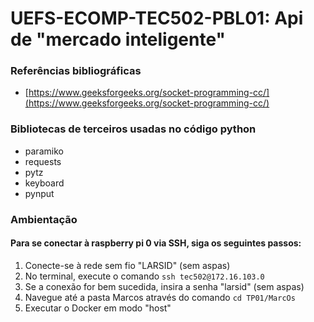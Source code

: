 # UEFS-ECOMP-TEC502-PBL01: Api de "mercado inteligente"

### **Referências bibliográficas**

- [https://www.geeksforgeeks.org/socket-programming-cc/](https://www.geeksforgeeks.org/socket-programming-cc/)

### **Bibliotecas de terceiros usadas no código python**

- paramiko
- requests
- pytz
- keyboard
- pynput

### **Ambientação**

#### Para se conectar à raspberry pi 0 via SSH, siga os seguintes passos:

1.  Conecte-se à rede sem fio "LARSID" (sem aspas)
2.  No terminal, execute o comando `ssh tec502@172.16.103.0`
3.  Se a conexão for bem sucedida, insira a senha "larsid" (sem aspas)
4.  Navegue até a pasta Marcos através do comando `cd TP01/MarcOs`
5.  Executar o Docker em modo "host"
